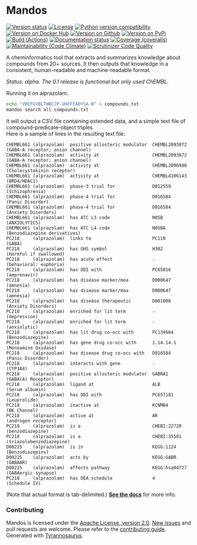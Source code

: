 # Mandos

[![Version status](https://img.shields.io/pypi/status/mandos?label=status)](https://pypi.org/project/mandos)
[![License](https://img.shields.io/badge/License-Apache%202.0-blue.svg)](https://opensource.org/licenses/Apache-2.0)
[![Python version compatibility](https://img.shields.io/pypi/pyversions/mandos?label=Python)](https://pypi.org/project/mandos)
[![Version on Docker Hub](https://img.shields.io/docker/v/dmyersturnbull/mandos?color=green&label=Docker%20Hub)](https://hub.docker.com/repository/docker/dmyersturnbull/mandos)
[![Version on Github](https://img.shields.io/github/v/release/dmyersturnbull/mandos?include_prereleases&label=GitHub)](https://github.com/dmyersturnbull/mandos/releases)
[![Version on PyPi](https://img.shields.io/pypi/v/mandos?label=PyPi)](https://pypi.org/project/mandos)  
[![Build (Actions)](https://img.shields.io/github/workflow/status/dmyersturnbull/mandos/Build%20&%20test?label=Tests)](https://github.com/dmyersturnbull/mandos/actions)
[![Documentation status](https://readthedocs.org/projects/mandos/badge)](https://mandos.readthedocs.io/en/stable/)
[![Coverage (coveralls)](https://coveralls.io/repos/github/dmyersturnbull/mandos/badge.svg?branch=main&service=github)](https://coveralls.io/github/dmyersturnbull/mandos?branch=main)
[![Maintainability (Code Climate)](https://api.codeclimate.com/v1/badges/aa7c12d45ad794e45e55/maintainability)](https://codeclimate.com/github/dmyersturnbull/mandos/maintainability)
[![Scrutinizer Code Quality](https://scrutinizer-ci.com/g/dmyersturnbull/mandos/badges/quality-score.png?b=main)](https://scrutinizer-ci.com/g/dmyersturnbull/mandos/?branch=main)


A cheminformatics tool that extracts and summarizes knowledge about compounds from 20+ sources.
It then outputs that knowledge in a consistent, human-readable and machine-readable format.

*Status: alpha. The 0.1 release is functional but only used ChEMBL.*

Running it on alprazolam:

```bash
echo "VREFGVBLTWBCJP-UHFFFAOYSA-N" > compounds.txt
mandos search all compounds.txt
```

It will output a CSV file containing extended data, and a simple text file of compound–predicate–object triples.  
Here is a sample of lines in the resulting text file:

```
CHEMBL661 (alprazolam)  positive allosteric modulator  CHEMBL2093872 (GABA-A receptor; anion channel)
CHEMBL661 (alprazolam)  activity at                    CHEMBL2093872 (GABA-A receptor; anion channel)
CHEMBL661 (alprazolam)  activity at                    CHEMBL2096986 (Cholecystokinin receptor)
CHEMBL661 (alprazolam)  activity at                    CHEMBL4106143 (BRD4/HDAC1)
CHEMBL661 (alprazolam)  phase-3 trial for              D012559       (Schizophrenia)
CHEMBL661 (alprazolam)  phase-4 trial for              D016584       (Panic Disorder)
CHEMBL661 (alprazolam)  phase-4 trial for              D016584       (Anxiety Disorders)
CHEMBL661 (alprazolam)  has ATC L3 code                N05B          (ANXIOLYTICS)
CHEMBL661 (alprazolam)  has ATC L4 code                N05BA         (Benzodiazepine derivatives)
PC218     (alprazolam)  links to                       PC119         (GABA)
PC218     (alprazolam)  has GHS symbol                 H302          (Harmful if swallowed)
PC218     (alprazolam)  has acute effect               -             (behavioral: euphoria)
PC218     (alprazolam)  has DDI with                   PC65016       (amprenavir)
PC218     (alprazolam)  has disease marker/moa         D000647       (amnesia)
PC218     (alprazolam)  has disease marker/moa         D000647       (amnesia)
PC218     (alprazolam)  has disease therapeutic        D001008       (Anxiety Disorders)
PC218     (alprazolam)  enriched for lit term          -             (depression)
PC218     (alprazolam)  enriched for lit term          -             (anxiolytic)
PC218     (alprazolam)  has lit drug co-occ with       PC134664      (Benzodiazepine)
PC218     (alprazolam)  has gene drug co-occ with      1.14.14.1     (Monoamine Oxidase)
PC218     (alprazolam)  has disease drug co-occ with   D016584       (Panic Disorder)
PC218     (alprazolam)  interacts with gene            -             (CYP3A4)
PC218     (alprazolam)  positive allosteric modulator  GABRA1        (GABA(A) Receptor)
PC218     (alprazolam)  ligand at                      ALB           (Serum albumin)
PC218     (alprazolam)  has DDI with                   PC657181      (Leuprolide)
PC218     (alprazolam)  inactive at                    KCNMB4        (BK Channel)
PC218     (alprazolam)  active at                      AR            (androgen receptor)
PC218     (alprazolam)  is a                           CHEBI:22720   (benzodiazepine)
PC218     (alprazolam)  is a                           CHEBI:35501   (triazolobenzodiazepine)
D00225    (alprazolam)  is in                          KEGG:1124     (Benzodiazepins)
D00225    (alprazolam)  acts by                        KEGG:GABR     (GABAAR)
D00225    (alprazolam)  affects pathway                KEGG:hsa04727 (GABAergic synapse)
PC218     (alprazolam)  has DEA schedule               4             (Schedule IV)
```

(Note that actual format is tab-delimited.)
**[See the docs](https://mandos-chem.readthedocs.io/en/latest/)** for more info.


### Contributing

Mandos is licensed under the [Apache License, version 2.0](https://www.apache.org/licenses/LICENSE-2.0).
[New issues](https://github.com/dmyersturnbull/mandos/issues) and pull requests are welcome.
Please refer to the [contributing guide](https://github.com/dmyersturnbull/mandos/blob/master/CONTRIBUTING.md).  
Generated with [Tyrannosaurus](https://github.com/dmyersturnbull/tyrannosaurus).
